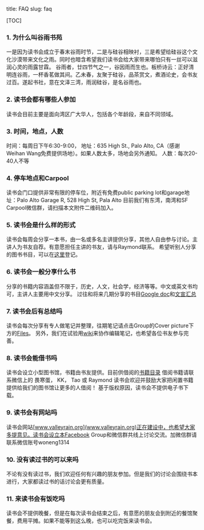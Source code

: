title: FAQ
slug: faq

[TOC]

### 1. 为什么叫谷雨书苑
一是因为读书会成立于春末谷雨时节，二是与硅谷相映衬，三是希望给硅谷这个文化沙漠带来文化之雨。同时也暗含希望我们读书会给大家带来哪怕只有一丝可以滋润心灵的雨露甘霖。
谷雨者，廿四节气之一，谷因雨而生也。板桥诗云：正好清明连谷雨，一杯香茗做其间。乙未春，友聚于硅谷，品茶赏文，煮酒论史，会书友过百。遂起书社，意在文泽三湾，雨润硅谷，是名谷雨也。

### 2. 读书会都有哪些人参加
读书会目前主要是面向湾区广大华人，包括各个年龄段，来自不同领域。

### 3. 时间，地点，人数
时间：每周日下午6:30-9:00，
地址：635 High St., Palo Alto, CA（感谢Weihan Wang免费提供场地）。如果人数太多，场地会另外通知。
人数：每次20-40人不等

### 4. 停车地点和Carpool
读书会门口提供非常有限的停车位，附近有免费public parking lot和garage地址：Palo Alto Garage R, 528 High St, Pala Alto
目前我们有东湾，南湾和SF Carpool微信群，请扫描本文附件二维码加入。

### 5. 读书会是什么样的形式
读书会每周会分享一本书，由一名或多名主讲提供分享，其他人自由参与讨论。主讲人为书友自荐。有意愿担任主讲的书友，请与Raymond联系。
希望听别人分享的图书书目，可以在[这里](http://goo.gl/Trle5U)登记。

### 6. 读书会一般分享什么书
分享的书籍内容涵盖但不限于，历史，人文，社会学，经济等等。中文或英文书均可，主讲人主要用中文分享。
过往和将来几期分享的书目[Google doc](http://goo.gl/k8CgKM)和[文宣汇总](http://goo.gl/OTYGdA)

### 7. 读书会后有总结吗
读书会每次分享有专人做笔记并整理，往期笔记请点击Group的Cover picture下方的[Files](https://www.facebook.com/groups/ValleyRain/files/)。
另外，我们在试验用[wiki](https://github.com/valleyrain-org/www/wiki)来协作编辑笔记，也希望各位书友参与完善。

### 8. 读书会能借书吗
读书会设立小型图书馆，书籍由书友提供。目前供借阅的[书籍目录](http://goo.gl/Kt9HCV)
借阅书籍请联系微信上的 畏寒蛋， KK， Tao 或 Raymond
读书会欢迎并鼓励大家把闲置书籍提供给我们的图书馆让更多的人借阅！
基于版权原因，读书会不提供电子书下载。

### 9. 读书会有网站吗
读书会网站[www.valleyrain.org](www.valleyrain.org)正在建设中，也希望大家多提意见。读书会设立本Facebook Group和微信群共线上讨论交流。加微信群请联系微信账号woneng1314

### 10. 没有读过书的可以来吗
不论有没有读过书，我们欢迎任何有兴趣的朋友参加。但是我们的讨论会围绕书本进行，大家都读过书的话讨论会更有质量。

### 11. 来读书会有饭吃吗
读书会不提供晚餐，但是在每次读书会结束之后，有意愿的朋友会到附近的餐馆聚餐，费用平摊。如果不能等到这么晚，也可以吃完饭来读书会。
